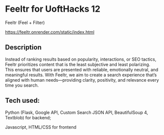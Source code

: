 # Feeltr for UoftHacks 12
Feeltr (Feel + Filter) 

https://feeltr.onrender.com/static/index.html 

## Description
Instead of ranking results based on popularity, interactions, or SEO tactics, Feeltr prioritizes content that is the least subjective and least polarizing. This ensures that users are presented with reliable, emotionally neutral, and meaningful results.
With Feeltr, we aim to create a search experience that’s aligned with human needs—providing clarity, positivity, and relevance every time you search.

## Tech used:
Python (Flask, Google API, Custom Search JSON API, BeautifulSoup 4, Textblob) for backend;

Javascript, HTML/CSS for frontend
